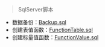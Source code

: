 > SqlServer脚本

- 数据备份：[Backup.sql](https://github.com/colindcli/CodeGit/blob/master/SqlServer/Backup.sql)
- 创建表值函数：[FunctionTable.sql](https://github.com/colindcli/CodeGit/blob/master/SqlServer/FunctionTable.sql)
- 创建标量值函数：[FunctionValue.sql](https://github.com/colindcli/CodeGit/blob/master/SqlServer/FunctionValue.sql)
